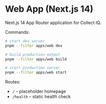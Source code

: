 # Web App (Next.js 14)

Next.js 14 App Router application for Collect IQ.

Commands:

```bash
# start dev server
pnpm --filter apps/web dev

# build production output
pnpm --filter apps/web build

# start production server
pnpm --filter apps/web start
```

Routes:
- `/` – placeholder homepage
- `/health` – static health check
